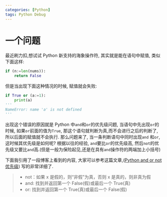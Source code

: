 ```yaml
---
categories: [Python]
tags: Python Debug
---
```


# 一个问题

最近刷力扣,想试试 Python 新支持的海象操作符, 其实就是能在语句中赋值, 类似下面这样:

```python
if (n:=len(nums)):
    return False
```

但是当出现下面这种情况的时候, 赋值就会失败:

```python
if True or (a:=1):
    print(a)
'''
NameError: name 'a' is not defined
'''
```

出现这个错误的原因就是 Python 中`and`和`or`的优先级问题, 当语句中先出现`or`的时候, 如果`or`前面的值为`True`, 那这个语句就判断为真,而不会进行之后的判断了, 所以后面的赋值就不会执行.
那么问题来了, 当一条判断语句中同时出现`and` 和`or`, 这时候其优先级是如何呢?
根据以往的经验, `and`要比`or`的优先级高, 然后`not`的优先级又要比`and`高.(但是一般为保险起见,还是在具有`and`操作符的两端加上小括号)

下面我引用了一段博客上看到的内容, 大家可以参考这篇文章,([Python and or not 优先级](https://blog.csdn.net/m0_51284422/article/details/109441190)) 写的非常详细了.

> - not：如果 x 是假的，则“非假”为真，否则 x 是真的，则非真为假
> - and: 找到并返回第一个 False(假)或最后一个 True(真)
> - or: 找到并返回第一个 True(真)或最后一个 False(假)

